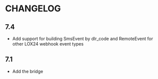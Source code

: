 CHANGELOG
=========

7.4
---

 * Add support for building SmsEvent by dlr_code and RemoteEvent for other LOX24 webhook event types

7.1
---

 * Add the bridge
